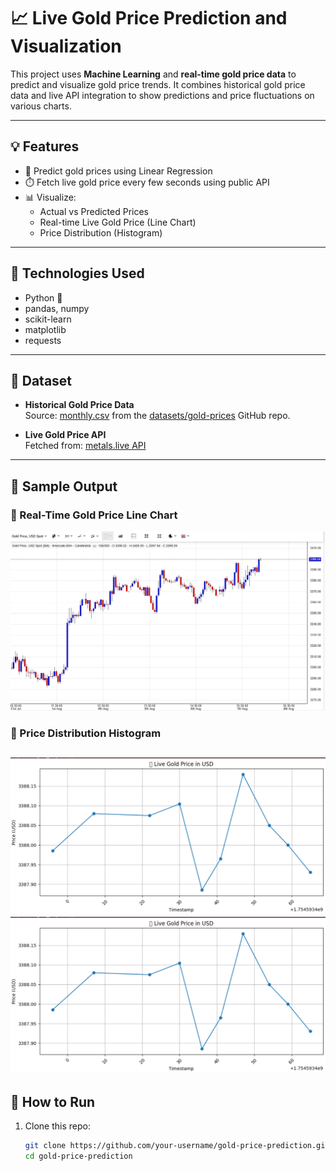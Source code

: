 # 📈 Live Gold Price Prediction and Visualization

This project uses **Machine Learning** and **real-time gold price data** to predict and visualize gold price trends. It combines historical gold price data and live API integration to show predictions and price fluctuations on various charts.

---

## 💡 Features

- 🔮 Predict gold prices using Linear Regression
- ⏱️ Fetch live gold price every few seconds using public API
- 📊 Visualize:
  - Actual vs Predicted Prices
  - Real-time Live Gold Price (Line Chart)
  - Price Distribution (Histogram)

---

## 📌 Technologies Used

- Python 🐍
- pandas, numpy
- scikit-learn
- matplotlib
- requests

---

## 📂 Dataset

- **Historical Gold Price Data**  
  Source: [monthly.csv](https://raw.githubusercontent.com/datasets/gold-prices/master/data/monthly.csv) from the [datasets/gold-prices](https://github.com/datasets/gold-prices) GitHub repo.

- **Live Gold Price API**  
  Fetched from: [metals.live API](https://api.metals.live/v1/spot/gold)

---

## 📸 Sample Output

### 🔴 Real-Time Gold Price Line Chart

![Live Price Line Chart](chart3.png)

### 🔵 Price Distribution Histogram

![Line Chart](chart1.png)
![Histogram](chart1.png)
---

## 🚀 How to Run

1. Clone this repo:
   ```bash
   git clone https://github.com/your-username/gold-price-prediction.git
   cd gold-price-prediction
